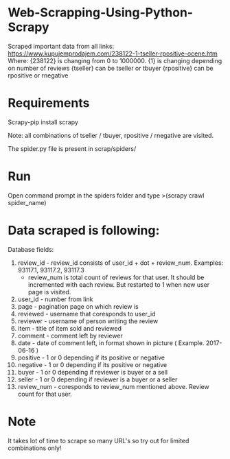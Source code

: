 # Web-Scrapping-Using-Python-Scrapy
Scraped important data from all links: https://www.kupujemprodajem.com/238122-1-tseller-rpositive-ocene.htm Where: 
{238122} is changing from 0 to 1000000.
{1} is changing depending on number of reviews
{tseller} can be tseller or tbuyer
{rpositive} can be rpositive or rnegative

# Requirements

Scrapy-pip install scrapy

Note: all combinations of tseller / tbuyer, rpositive / rnegative are visited.

The spider.py file is present in scrap/spiders/
# Run
Open command prompt in the spiders folder and type >(scrapy crawl spider_name)

# Data scraped is following:

Database fields:
1.	review_id - review_id consists of user_id + dot + review_num. Examples: 93117.1, 93117.2, 93117.3
	- review_num is total count of reviews for that user. It should be incremented with each review. But restarted to 1 when new user page is visited.
2.	user_id - number from link
3.	page - pagination page on which review is
4.	reviewed - username that coresponds to user_id
5.	reviewer - username of person writing the review
6.	item  - title of item sold and reviewed
7.	comment - comment left by reviewer
8.	date - date of comment left, in format shown in picture ( Example. 2017-06-16 )
9.	positive - 1 or 0 depending if its positive or negative
10.	negative - 1 or 0 depending if its positive or negative
11.	buyer - 1 or 0 depending if reviewer is buyer or a sell
12.	seller - 1 or 0 depending if reviewer is a buyer or a seller
13.	review_num - coresponds to review_num mentioned above. Review count for that user.

# Note
It takes lot of time to scrape so many URL's so try out for limited combinations only!

